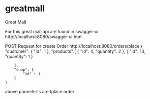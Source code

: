 # greatmall
Great Mall

For this great mall api are found in swagger-ui http://localhost:8080/swagger-ui.html

POST Request for create Order
	http://localhost:8080/orders/place
	{
		"customer": {
			"id": 1
		},
		"products":[
			{
				"id": 4,
				"quantity": 2
			},
			{
				"id": 13,
				"quantity": 1
			}


		],
		"shop": {
			"id" : 1
		}
	}
above parmeter's are tplace order
